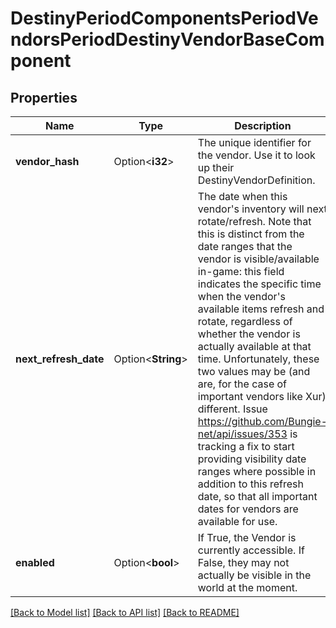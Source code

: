 # DestinyPeriodComponentsPeriodVendorsPeriodDestinyVendorBaseComponent

## Properties

Name | Type | Description | Notes
------------ | ------------- | ------------- | -------------
**vendor_hash** | Option<**i32**> | The unique identifier for the vendor. Use it to look up their DestinyVendorDefinition. | [optional]
**next_refresh_date** | Option<**String**> | The date when this vendor's inventory will next rotate/refresh.  Note that this is distinct from the date ranges that the vendor is visible/available in-game: this field indicates the specific time when the vendor's available items refresh and rotate, regardless of whether the vendor is actually available at that time. Unfortunately, these two values may be (and are, for the case of important vendors like Xur) different.  Issue https://github.com/Bungie-net/api/issues/353 is tracking a fix to start providing visibility date ranges where possible in addition to this refresh date, so that all important dates for vendors are available for use. | [optional]
**enabled** | Option<**bool**> | If True, the Vendor is currently accessible.   If False, they may not actually be visible in the world at the moment. | [optional]

[[Back to Model list]](../README.md#documentation-for-models) [[Back to API list]](../README.md#documentation-for-api-endpoints) [[Back to README]](../README.md)


